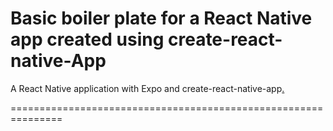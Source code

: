 Basic boiler plate for a React Native app created using create-react-native-App
================================================================================

 A React Native application with Expo and create-react-native-app[.](https://alligator.io/react/react-native-getting-started/)

===============================================================
